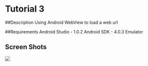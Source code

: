 # Tutorial 3

##Description
Using Android WebView to load a web url

##Requirements
Android Studio - 1.0.2 
Android SDK - 4.0.3
Emulator

## Screen Shots

<img src="https://raw.github.com/pradyumnad/CS560-T3/master/screen1.png"><br>
